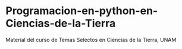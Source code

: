 # Programacion-en-python-en-Ciencias-de-la-Tierra
Material del curso de Temas Selectos en Ciencias de la Tierra, UNAM
